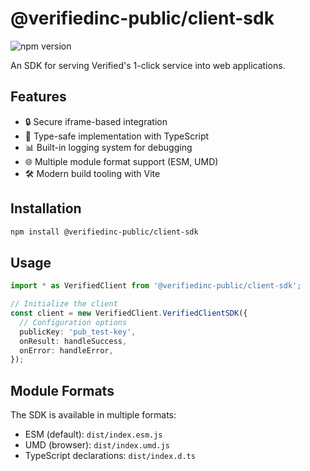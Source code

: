 # @verifiedinc-public/client-sdk

![npm version](https://img.shields.io/npm/v/%40verifiedinc-public%2Fclient-sdk?label=npm%20package&labelColor=%233c434b&color=%2332c553&cacheSeconds=60)

An SDK for serving Verified's 1-click service into web applications.

## Features

- 🔒 Secure iframe-based integration
- 📝 Type-safe implementation with TypeScript
- 📊 Built-in logging system for debugging
- 🌐 Multiple module format support (ESM, UMD)
- 🛠️ Modern build tooling with Vite

## Installation

```bash
npm install @verifiedinc-public/client-sdk
```

## Usage

```typescript
import * as VerifiedClient from '@verifiedinc-public/client-sdk';

// Initialize the client
const client = new VerifiedClient.VerifiedClientSDK({
  // Configuration options
  publicKey: 'pub_test-key',
  onResult: handleSuccess,
  onError: handleError,
});
```

## Module Formats

The SDK is available in multiple formats:

- ESM (default): `dist/index.esm.js`
- UMD (browser): `dist/index.umd.js`
- TypeScript declarations: `dist/index.d.ts`
